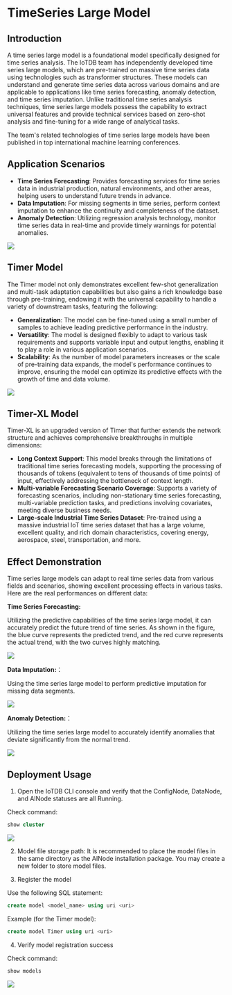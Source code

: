 <!--

    Licensed to the Apache Software Foundation (ASF) under one
    or more contributor license agreements.  See the NOTICE file
    distributed with this work for additional information
    regarding copyright ownership.  The ASF licenses this file
    to you under the Apache License, Version 2.0 (the
    "License"); you may not use this file except in compliance
    with the License.  You may obtain a copy of the License at
    
        http://www.apache.org/licenses/LICENSE-2.0
    
    Unless required by applicable law or agreed to in writing,
    software distributed under the License is distributed on an
    "AS IS" BASIS, WITHOUT WARRANTIES OR CONDITIONS OF ANY
    KIND, either express or implied.  See the License for the
    specific language governing permissions and limitations
    under the License.

-->

# TimeSeries Large Model

## Introduction

A time series large model is a foundational model specifically designed for time series analysis. The IoTDB team has independently developed time series large models, which are pre-trained on massive time series data using technologies such as transformer structures. These models can understand and generate time series data across various domains and are applicable to applications like time series forecasting, anomaly detection, and time series imputation. Unlike traditional time series analysis techniques, time series large models possess the capability to extract universal features and provide technical services based on zero-shot analysis and fine-tuning for a wide range of analytical tasks.

The team's related technologies of time series large models have been published in top international machine learning conferences.

## Application Scenarios

- **Time Series Forecasting**: Provides forecasting services for time series data in industrial production, natural environments, and other areas, helping users to understand future trends in advance.
- **Data Imputation**: For missing segments in time series, perform context imputation to enhance the continuity and completeness of the dataset.
- **Anomaly Detection**: Utilizing regression analysis technology, monitor time series data in real-time and provide timely warnings for potential anomalies.

![](/img/LargeModel10.png)

## Timer Model

The Timer model not only demonstrates excellent few-shot generalization and multi-task adaptation capabilities but also gains a rich knowledge base through pre-training, endowing it with the universal capability to handle a variety of downstream tasks, featuring the following:

- **Generalization**: The model can be fine-tuned using a small number of samples to achieve leading predictive performance in the industry.
- **Versatility**: The model is designed flexibly to adapt to various task requirements and supports variable input and output lengths, enabling it to play a role in various application scenarios.
- **Scalability**: As the number of model parameters increases or the scale of pre-training data expands, the model's performance continues to improve, ensuring the model can optimize its predictive effects with the growth of time and data volume.

![](/img/LargeModel02.png)

## Timer-XL Model

Timer-XL is an upgraded version of Timer that further extends the network structure and achieves comprehensive breakthroughs in multiple dimensions:

- **Long Context Support**: This model breaks through the limitations of traditional time series forecasting models, supporting the processing of thousands of tokens (equivalent to tens of thousands of time points) of input, effectively addressing the bottleneck of context length.
- **Multi-variable Forecasting Scenario Coverage**: Supports a variety of forecasting scenarios, including non-stationary time series forecasting, multi-variable prediction tasks, and predictions involving covariates, meeting diverse business needs.
- **Large-scale Industrial Time Series Dataset**: Pre-trained using a massive industrial IoT time series dataset that has a large volume, excellent quality, and rich domain characteristics, covering energy, aerospace, steel, transportation, and more.


## Effect Demonstration

Time series large models can adapt to real time series data from various fields and scenarios, showing excellent processing effects in various tasks. Here are the real performances on different data:

**Time Series Forecasting:**

Utilizing the predictive capabilities of the time series large model, it can accurately predict the future trend of time series. As shown in the figure, the blue curve represents the predicted trend, and the red curve represents the actual trend, with the two curves highly matching.

![](/img/LargeModel03.png)

**Data Imputation:**：

Using the time series large model to perform predictive imputation for missing data segments.

![](/img/timeseries-large-model-data-imputation.png)


**Anomaly Detection:**：

Utilizing the time series large model to accurately identify anomalies that deviate significantly from the normal trend.

![](/img/LargeModel05.png)

## Deployment Usage

1. Open the IoTDB CLI console and verify that the ConfigNode, DataNode, and AINode statuses are all ​Running.

Check command:

```sql
show cluster
```

![](/img/ainode-timer-1.png)

2. Model file storage path: It is recommended to place the model files in the same directory as the AINode installation package.
   You may create a new folder to store model files.

3. Register the model

Use the following SQL statement:

```sql
create model <model_name> using uri <uri>
```

Example (for the Timer model):

```sql
create model Timer using uri <uri>
```

4. Verify model registration success

Check command:

```sql
show models
```

![](/img/LargeModel06.png)

